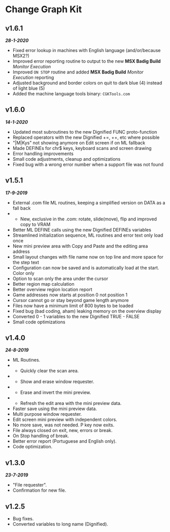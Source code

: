 # Change Graph Kit  
  
## **v1.6.1**  
***28-1-2020***  
  
- Fixed error lookup in machines with English language (and/or/because MSX2?)  
- Improved error reporting routine to output to the new **MSX Badig Build** *Monitor Execution*  
- Improved `ON STOP` routine and added **MSX Badig Build** *Monitor Execution* reporting  
- Adjusted background and border colors on quit to dark blue (4) instead of light blue (5)  
- Added the machine language tools binary: `CGKTools.com`  
  
## **v1.6.0**  
***14-1-2020***  
  
- Updated most subroutines to the new Dignified FUNC proto-function  
- Replaced operators with the new Dignified +=, ++, etc where possible  
- "|M|Kys" not showing anymore on Edit screen if on ML fallback  
- Made DEFINEs for chr$ keys, keyboard scans and screen drawing  
- Error handling improvements  
- Small code adjustments, cleanup and optimizations  
- Fixed bug with a wrong error number when a support file was not found  
  
## **v1.5.1**  
***17-9-2019***  
- External .com file ML routines, keeping a simplified version on DATA as a fall back  
- - New, exclusive in the .com: rotate, slide(move), flip and improved copy to VRAM  
- Better ML DEFINE calls using the new Dignified DEFINEs variables  
- Streamlined initialization sequence, ML routines and error text only load once  
- New mini preview area with Copy and Paste and the editing area address  
- Small layout changes with file name now on top line and more space for the step text  
- Configuration can now be saved and is automatically load at the start. Color only  
- Option to scan only the area under the cursor  
- Better region map calculation  
- Better overview region location report  
- Game addresses now starts at position 0 not position 1  
- Cursor cannot go or stay beyond game length anymore  
- Files now have a minimum limit of 800 bytes to be loaded  
- Fixed bug (bad coding, aham) leaking memory on the overview display  
- Converted 0 - 1 variables to the new Dignified TRUE - FALSE  
- Small code optimizations  
  
## **v1.4.0**  
***24-8-2019***  
- ML Routines.  
- - Quickly clear the scan area.  
- - Show and erase window requester.  
- - Erase and invert the mini preview.  
- - Refresh the edit area with the mini preview data.  
- Faster save using the mini preview data.  
- Multi purpose window requester.  
- Edit screen mini preview with independent colors.  
- No more save, was not needed. P key now exits.  
- File always closed on exit, new, errors or break.  
- On Stop handling of break.  
- Better error report (Portuguese and English only).  
- Code optimization.  
  
## **v1.3.0**  
***23-7-2019***  
- "File requester".  
- Confirmation for new file.  
  
## **v1.2.5**  
- Bug fixes.  
- Converted variables to long name (Dignified).  
